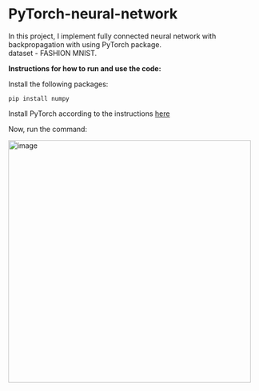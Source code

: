 # PyTorch-neural-network

In this project, I implement fully connected neural network with backpropagation with using PyTorch package.<br/>
dataset - FASHION MNIST.

**Instructions for how to run and use the code:**

 Install the following packages: 
  ```
  pip install numpy
  ```
  Install PyTorch according to the instructions [here](https://pytorch.org/)
  
  Now, run the command:<br/>
  
  <img width="485" alt="image" src="https://user-images.githubusercontent.com/73131451/163054989-29384364-4422-40f5-bd76-f6d421bc0935.png">

  
